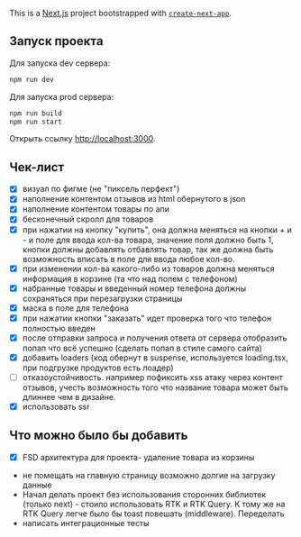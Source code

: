 This is a [Next.js](https://nextjs.org) project bootstrapped with [`create-next-app`](https://nextjs.org/docs/app/api-reference/cli/create-next-app).

## Запуск проекта

Для запуска dev сервера:

```bash
npm run dev
```

Для запуска prod сервера:

```bash
npm run build
npm run start
```

Открыть ссылку [http://localhost:3000](http://localhost:3000).

## Чек-лист

- [x] визуал по фигме (не "пиксель перфект")
- [x] наполнение контентом отзывов из html обернутого в json
- [x] наполнение контентом товары по апи
- [x] бесконечный скролл для товаров
- [x] при нажатии на кнопку "купить", она должна меняться на кнопки + и - и поле для ввода кол-ва товара, значение поля должно быть 1, кнопки должны добавлять отбавлять товар, так же должна быть возможность вписать в поле для ввода любое кол-во.
- [x] при изменении кол-ва какого-либо из товаров должна меняться информация в корзине (та что над полем с телефоном)
- [x] набранные товары и введенный номер телефона должны сохраняться при перезагрузки страницы
- [x] маска в поле для телефона
- [x] при нажатии кнопки "заказать" идет проверка того что телефон полностью введен
- [x] после отправки запроса и получения ответа от сервера отобразить попап что всё успешно (сделать попап в стиле самого сайта)
- [x] добавить loaders (код обернут в suspense, используется loading.tsx, при подгрузке продуктов есть лоадер)
- [ ] отказоустойчивость. например пофиксить xss атаку через контент отзывов, учесть возможность того что название товара может быть длиннее чем в дизайне.
- [x] использовать ssr

## Что можно было бы добавить

- [x] FSD архитектура для проекта- удаление товара из корзины
- не помещать на главную страницу возможно долгие на загрузку данные
- Начал делать проект без использования сторонних библиотек (только next) - стоило использовать RTK и RTK Query. К тому же на RTK Query легче было бы toast повешать (middleware). Переделать
- написать интеграционные тесты
